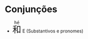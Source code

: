 # Conjunções

-   <font size="6"><code><ruby>和<rt>hé</rt></ruby></code></font> E (Substantivos e pronomes)
